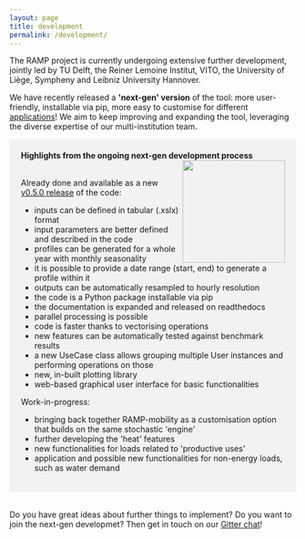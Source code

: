```yaml
---
layout: page
title: development
permalink: /development/
---
```


The RAMP project is currently undergoing extensive further development, jointly led by TU Delft, the Reiner Lemoine Institut, VITO, the University of Liège, Sympheny and Leibniz University Hannover. 

We have recently released a **'next-gen' version** of the tool: more user-friendly, installable via pip, more easy to customise for different [applications](/applications)! We aim to keep improving and expanding the tool, leveraging the diverse expertise of our multi-institution team.


<div style="background-color: #F2F2F2; text-align:left; vertical-align: middle; padding:20px 20px;" width="350">
<h style="color: "><b>Highlights from the ongoing next-gen development process</b></h>
<img src="/assets/logos_dev_23.svg" width="180" align="right" class="pad-top-left"/>

<br>
<br>
<p>Already done and available as a new <a href="https://github.com/RAMP-project/RAMP/tree/v0.5.0">v0.5.0 release</a> of the code:
<br>
<ul>
  <li>inputs can be defined in tabular (.xslx) format</li>
  <li>input parameters are better defined and described in the code</li>
  <li>profiles can be generated for a whole year with monthly seasonality</li>
  <li>it is possible to provide a date range (start, end) to generate a profile within it</li>
  <li>outputs can be automatically resampled to hourly resolution</li>
  <li>the code is a Python package installable via pip</li>
  <li>the documentation is expanded and released on readthedocs</li>
  <li>parallel processing is possible</li>
  <li>code is faster thanks to vectorising operations</li>
  <li>new features can be automatically tested against benchmark results</li>
  <li>a new UseCase class allows grouping multiple User instances and performing operations on those</li>
  <li>new, in-built plotting library</li>
  <li>web-based graphical user interface for basic functionalities</li>
</ul>
</p>

<p>Work-in-progress:
<br>

<ul>
  <li>bringing back together RAMP-mobility as a customisation option that builds on the same stochastic 'engine'</li>
  <li>further developing the 'heat' features</li>
  <li>new functionalities for loads related to 'productive uses'</li>
  <li>application and possible new functionalities for non-energy loads, such as water demand</li>
</ul></p>
</div>
<br>

Do you have great ideas about further things to implement? Do you want to join the next-gen developmet? 
Then get in touch on our [Gitter chat](https://gitter.im/RAMP-project/community)!

